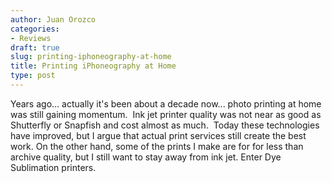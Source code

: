 ```yaml
---
author: Juan Orozco
categories:
- Reviews
draft: true
slug: printing-iphoneography-at-home
title: Printing iPhoneography at Home
type: post
---
```


Years ago... actually it's been about a decade now... photo printing at home was still gaining momentum.  Ink jet printer quality was not near as good as Shutterfly or Snapfish and cost almost as much.  Today these technologies have improved, but I argue that actual print services still create the best work. On the other hand, some of the prints I make are for for less than archive quality, but I still want to stay away from ink jet. Enter Dye Sublimation printers.
